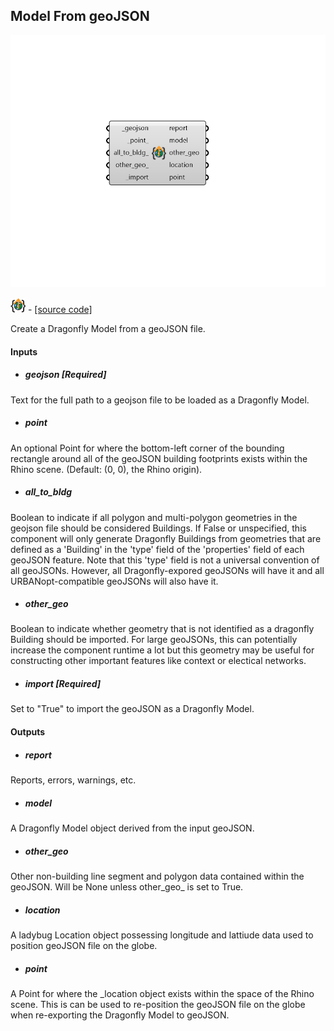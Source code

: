 ## Model From geoJSON

![](../../images/components/Model_From_geoJSON.png)

![](../../images/icons/Model_From_geoJSON.png) - [[source code]](https://github.com/ladybug-tools/dragonfly-grasshopper/blob/master/dragonfly_grasshopper/src//DF%20Model%20From%20geoJSON.py)


Create a Dragonfly Model from a geoJSON file. 



#### Inputs
* ##### geojson [Required]
Text for the full path to a geojson file to be loaded as a Dragonfly Model. 
* ##### point 
An optional Point for where the bottom-left corner of the bounding rectangle around all of the geoJSON building footprints exists within the Rhino scene. (Default: (0, 0), the Rhino origin). 
* ##### all_to_bldg 
Boolean to indicate if all polygon and multi-polygon geometries in the geojson file should be considered Buildings. If False or unspecified, this component will only generate Dragonfly Buildings from geometries that are defined as a 'Building' in the 'type' field of the 'properties' field of each geoJSON feature. Note that this 'type' field is not a universal convention of all geoJSONs. However, all Dragonfly-expored geoJSONs will have it and all URBANopt-compatible geoJSONs will also have it. 
* ##### other_geo 
Boolean to indicate whether geometry that is not identified as a dragonfly Building should be imported. For large geoJSONs, this can potentially increase the component runtime a lot but this geometry may be useful for constructing other important features like context or electical networks. 
* ##### import [Required]
Set to "True" to import the geoJSON as a Dragonfly Model. 

#### Outputs
* ##### report
Reports, errors, warnings, etc. 
* ##### model
A Dragonfly Model object derived from the input geoJSON. 
* ##### other_geo
Other non-building line segment and polygon data contained within the geoJSON. Will be None unless other_geo_ is set to True. 
* ##### location
A ladybug Location object possessing longitude and lattiude data used to position geoJSON file on the globe. 
* ##### point
A Point for where the _location object exists within the space of the Rhino scene. This is can be used to re-position the geoJSON file on the globe when re-exporting the Dragonfly Model to geoJSON. 